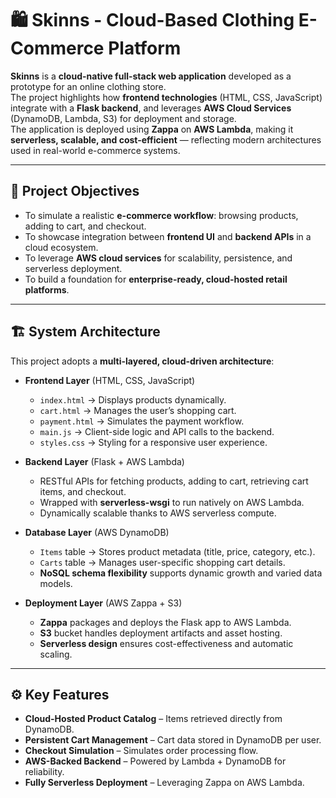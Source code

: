 # 🛍️ Skinns - Cloud-Based Clothing E-Commerce Platform

**Skinns** is a **cloud-native full-stack web application** developed as a prototype for an online clothing store.  
The project highlights how **frontend technologies** (HTML, CSS, JavaScript) integrate with a **Flask backend**, and leverages **AWS Cloud Services** (DynamoDB, Lambda, S3) for deployment and storage.  
The application is deployed using **Zappa** on **AWS Lambda**, making it **serverless, scalable, and cost-efficient** — reflecting modern architectures used in real-world e-commerce systems.  

---

## 🎯 Project Objectives
- To simulate a realistic **e-commerce workflow**: browsing products, adding to cart, and checkout.  
- To showcase integration between **frontend UI** and **backend APIs** in a cloud ecosystem.  
- To leverage **AWS cloud services** for scalability, persistence, and serverless deployment.  
- To build a foundation for **enterprise-ready, cloud-hosted retail platforms**.  

---

## 🏗️ System Architecture
This project adopts a **multi-layered, cloud-driven architecture**:

- **Frontend Layer** (HTML, CSS, JavaScript)  
  - `index.html` → Displays products dynamically.  
  - `cart.html` → Manages the user’s shopping cart.  
  - `payment.html` → Simulates the payment workflow.  
  - `main.js` → Client-side logic and API calls to the backend.  
  - `styles.css` → Styling for a responsive user experience.  

- **Backend Layer** (Flask + AWS Lambda)  
  - RESTful APIs for fetching products, adding to cart, retrieving cart items, and checkout.  
  - Wrapped with **serverless-wsgi** to run natively on AWS Lambda.  
  - Dynamically scalable thanks to AWS serverless compute.  

- **Database Layer** (AWS DynamoDB)  
  - `Items` table → Stores product metadata (title, price, category, etc.).  
  - `Carts` table → Manages user-specific shopping cart details.  
  - **NoSQL schema flexibility** supports dynamic growth and varied data models.  

- **Deployment Layer** (AWS Zappa + S3)  
  - **Zappa** packages and deploys the Flask app to AWS Lambda.  
  - **S3** bucket handles deployment artifacts and asset hosting.  
  - **Serverless design** ensures cost-effectiveness and automatic scaling.  

---

## ⚙️ Key Features
- **Cloud-Hosted Product Catalog** – Items retrieved directly from DynamoDB.  
- **Persistent Cart Management** – Cart data stored in DynamoDB per user.  
- **Checkout Simulation** – Simulates order processing flow.  
- **AWS-Backed Backend** – Powered by Lambda + DynamoDB for reliability.  
- **Fully Serverless Deployment** – Leveraging Zappa on AWS Lambda.  

